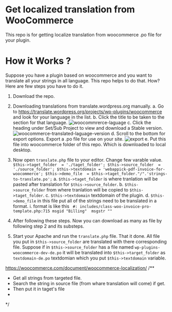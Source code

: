 # Get localized translation from WooCommerce

This repo is for getting localize translation from woocommerce .po file for your plugin.

# How it Works ?
Suppose you have a plugin based on woocommerce and you want to translate all your strings
in all language. This repo helps to do that. How? Here are few steps you have to do it.

1. Download the repo.
2. Downloading translations from translate.wordpress.org manually.
    a.   Go to https://translate.wordpress.org/projects/wp-plugins/woocommerce and look for your language in the list.
    b. Click the title to be taken to the section for that language.
    ![woocommrerce-laguage](https://woocommerce.com/wp-content/uploads/2012/01/2016-02-17-at-09.57.png?w=950)
    c. Click the heading under Set/Sub Project to view and download a Stable version.
    ![woocommerce-translated-laguage-version](https://woocommerce.com/wp-content/uploads/2012/01/2016-02-17-at-09.59.png?w=950)
    d. Scroll to the bottom for export options. Export a .po file for use on your site.
    ![export](https://woocommerce.com/wp-content/uploads/2012/01/2016-02-17-at-10.00.png?w=950)
    e. Put this file into woocommerce folder of this repo. Which is downloaded to local
    desktop.

3. Now open `translate.php` file to your editor. Change few varable value.
    `
    $this->taget_folder  = './taget_folder';
    $this->source_folder  = './source_folder';
    $this->textdomain = 'webappick-pdf-invoice-for-woocommerce';
    $this->demo_file  = $this->taget_folder."/".'strings-to-translate.po';
    `
    a. `$this->taget_folder` is where tranlation will be pasted after translation for `$this->source_folder`.
    b. `$this->source_folder` from where tranlation will be copied to `$this->taget_folder`.
    c. `$this->textdomain` textdomain of the plugin.
    d. `$this->demo_file` in this file put all of the strings need to be translated in a format.
        i. format is like this
            ` 
            #: includes/class-woo-invoice-pro-template.php:715
            msgid "Billing" 
            msgstr ""
            `
4. After following these steps. Now you can download as many as file by following step 2 and its 
   substeps.

5. Start your Apache and run the `translate.php` file. That it done. All file you put in `$this->source_folder` are translated with there corresponding file. Suppose if in `$this->source_folder` has a file named `wp-plugins-woocommerce-dev-de.po` it will be translated
into `$this->target_folder` as `textdomain-de.po` textdomian which you put `$this->textdomain`
variable.




https://woocommerce.com/document/woocommerce-localization/
/**
 * Get all strings from targeted  file.
 * Search the string in source file (from whare translation will come) if get.
 * Then put it in taget's  file
 *
 */